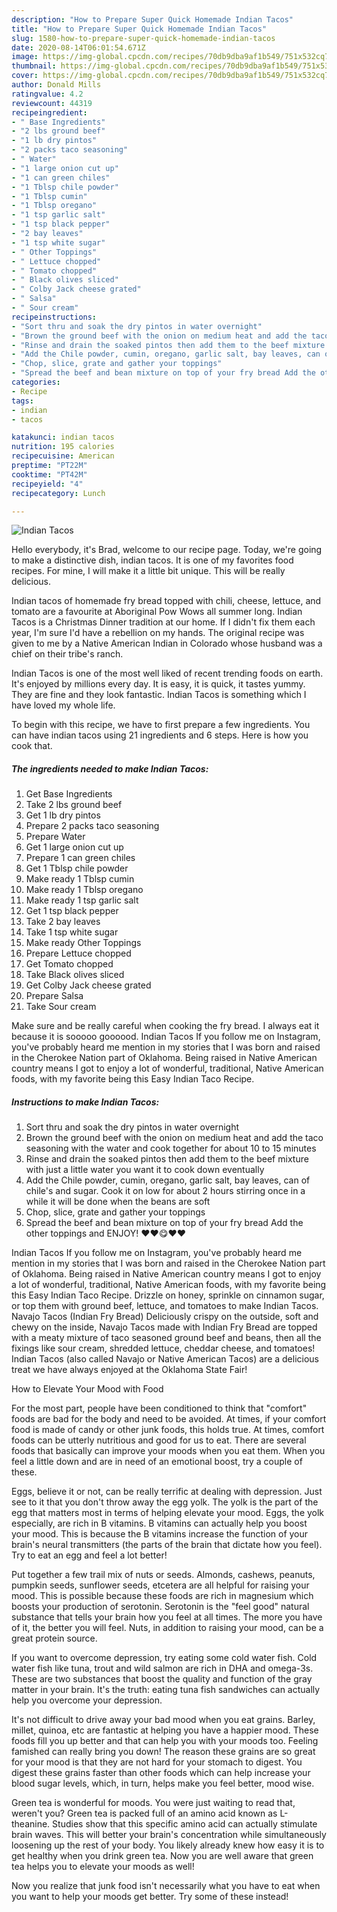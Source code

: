 ```yaml
---
description: "How to Prepare Super Quick Homemade Indian Tacos"
title: "How to Prepare Super Quick Homemade Indian Tacos"
slug: 1580-how-to-prepare-super-quick-homemade-indian-tacos
date: 2020-08-14T06:01:54.671Z
image: https://img-global.cpcdn.com/recipes/70db9dba9af1b549/751x532cq70/indian-tacos-recipe-main-photo.jpg
thumbnail: https://img-global.cpcdn.com/recipes/70db9dba9af1b549/751x532cq70/indian-tacos-recipe-main-photo.jpg
cover: https://img-global.cpcdn.com/recipes/70db9dba9af1b549/751x532cq70/indian-tacos-recipe-main-photo.jpg
author: Donald Mills
ratingvalue: 4.2
reviewcount: 44319
recipeingredient:
- " Base Ingredients"
- "2 lbs ground beef"
- "1 lb dry pintos"
- "2 packs taco seasoning"
- " Water"
- "1 large onion cut up"
- "1 can green chiles"
- "1 Tblsp chile powder"
- "1 Tblsp cumin"
- "1 Tblsp oregano"
- "1 tsp garlic salt"
- "1 tsp black pepper"
- "2 bay leaves"
- "1 tsp white sugar"
- " Other Toppings"
- " Lettuce chopped"
- " Tomato chopped"
- " Black olives sliced"
- " Colby Jack cheese grated"
- " Salsa"
- " Sour cream"
recipeinstructions:
- "Sort thru and soak the dry pintos in water overnight"
- "Brown the ground beef with the onion on medium heat and add the taco seasoning with the water and cook together for about 10 to 15 minutes"
- "Rinse and drain the soaked pintos then add them to the beef mixture with just a little water you want it to cook down eventually"
- "Add the Chile powder, cumin, oregano, garlic salt, bay leaves, can of chile&#39;s and sugar. Cook it on low for about 2 hours stirring once in a while it will be done when the beans are soft"
- "Chop, slice, grate and gather your toppings"
- "Spread the beef and bean mixture on top of your fry bread Add the other toppings and ENJOY! ❤️❤️😋❤️❤️"
categories:
- Recipe
tags:
- indian
- tacos

katakunci: indian tacos 
nutrition: 195 calories
recipecuisine: American
preptime: "PT22M"
cooktime: "PT42M"
recipeyield: "4"
recipecategory: Lunch

---
```



![Indian Tacos](https://img-global.cpcdn.com/recipes/70db9dba9af1b549/751x532cq70/indian-tacos-recipe-main-photo.jpg)

Hello everybody, it's Brad, welcome to our recipe page. Today, we're going to make a distinctive dish, indian tacos. It is one of my favorites food recipes. For mine, I will make it a little bit unique. This will be really delicious.

Indian tacos of homemade fry bread topped with chili, cheese, lettuce, and tomato are a favourite at Aboriginal Pow Wows all summer long. Indian Tacos is a Christmas Dinner tradition at our home. If I didn&#39;t fix them each year, I&#39;m sure I&#39;d have a rebellion on my hands. The original recipe was given to me by a Native American Indian in Colorado whose husband was a chief on their tribe&#39;s ranch.

Indian Tacos is one of the most well liked of recent trending foods on earth. It's enjoyed by millions every day. It is easy, it is quick, it tastes yummy. They are fine and they look fantastic. Indian Tacos is something which I have loved my whole life.


To begin with this recipe, we have to first prepare a few ingredients. You can have indian tacos using 21 ingredients and 6 steps. Here is how you cook that.

<!--inarticleads1-->

##### The ingredients needed to make Indian Tacos:

1. Get  Base Ingredients
1. Take 2 lbs ground beef
1. Get 1 lb dry pintos
1. Prepare 2 packs taco seasoning
1. Prepare  Water
1. Get 1 large onion cut up
1. Prepare 1 can green chiles
1. Get 1 Tblsp chile powder
1. Make ready 1 Tblsp cumin
1. Make ready 1 Tblsp oregano
1. Make ready 1 tsp garlic salt
1. Get 1 tsp black pepper
1. Take 2 bay leaves
1. Take 1 tsp white sugar
1. Make ready  Other Toppings
1. Prepare  Lettuce chopped
1. Get  Tomato chopped
1. Take  Black olives sliced
1. Get  Colby Jack cheese grated
1. Prepare  Salsa
1. Take  Sour cream


Make sure and be really careful when cooking the fry bread. I always eat it because it is sooooo goooood. Indian Tacos If you follow me on Instagram, you&#39;ve probably heard me mention in my stories that I was born and raised in the Cherokee Nation part of Oklahoma. Being raised in Native American country means I got to enjoy a lot of wonderful, traditional, Native American foods, with my favorite being this Easy Indian Taco Recipe. 

<!--inarticleads2-->

##### Instructions to make Indian Tacos:

1. Sort thru and soak the dry pintos in water overnight
1. Brown the ground beef with the onion on medium heat and add the taco seasoning with the water and cook together for about 10 to 15 minutes
1. Rinse and drain the soaked pintos then add them to the beef mixture with just a little water you want it to cook down eventually
1. Add the Chile powder, cumin, oregano, garlic salt, bay leaves, can of chile&#39;s and sugar. Cook it on low for about 2 hours stirring once in a while it will be done when the beans are soft
1. Chop, slice, grate and gather your toppings
1. Spread the beef and bean mixture on top of your fry bread Add the other toppings and ENJOY! ❤️❤️😋❤️❤️


Indian Tacos If you follow me on Instagram, you&#39;ve probably heard me mention in my stories that I was born and raised in the Cherokee Nation part of Oklahoma. Being raised in Native American country means I got to enjoy a lot of wonderful, traditional, Native American foods, with my favorite being this Easy Indian Taco Recipe. Drizzle on honey, sprinkle on cinnamon sugar, or top them with ground beef, lettuce, and tomatoes to make Indian Tacos. Navajo Tacos (Indian Fry Bread) Deliciously crispy on the outside, soft and chewy on the inside, Navajo Tacos made with Indian Fry Bread are topped with a meaty mixture of taco seasoned ground beef and beans, then all the fixings like sour cream, shredded lettuce, cheddar cheese, and tomatoes! Indian Tacos (also called Navajo or Native American Tacos) are a delicious treat we have always enjoyed at the Oklahoma State Fair! 

How to Elevate Your Mood with Food


For the most part, people have been conditioned to think that "comfort" foods are bad for the body and need to be avoided. At times, if your comfort food is made of candy or other junk foods, this holds true. At times, comfort foods can be utterly nutritious and good for us to eat. There are several foods that basically can improve your moods when you eat them. When you feel a little down and are in need of an emotional boost, try a couple of these.

Eggs, believe it or not, can be really terrific at dealing with depression. Just see to it that you don't throw away the egg yolk. The yolk is the part of the egg that matters most in terms of helping elevate your mood. Eggs, the yolk especially, are rich in B vitamins. B vitamins can actually help you boost your mood. This is because the B vitamins increase the function of your brain's neural transmitters (the parts of the brain that dictate how you feel). Try to eat an egg and feel a lot better!

Put together a few trail mix of nuts or seeds. Almonds, cashews, peanuts, pumpkin seeds, sunflower seeds, etcetera are all helpful for raising your mood. This is possible because these foods are rich in magnesium which boosts your production of serotonin. Serotonin is the "feel good" natural substance that tells your brain how you feel at all times. The more you have of it, the better you will feel. Nuts, in addition to raising your mood, can be a great protein source.

If you want to overcome depression, try eating some cold water fish. Cold water fish like tuna, trout and wild salmon are rich in DHA and omega-3s. These are two substances that boost the quality and function of the gray matter in your brain. It's the truth: eating tuna fish sandwiches can actually help you overcome your depression. 

It's not difficult to drive away your bad mood when you eat grains. Barley, millet, quinoa, etc are fantastic at helping you have a happier mood. These foods fill you up better and that can help you with your moods too. Feeling famished can really bring you down! The reason these grains are so great for your mood is that they are not hard for your stomach to digest. You digest these grains faster than other foods which can help increase your blood sugar levels, which, in turn, helps make you feel better, mood wise.

Green tea is wonderful for moods. You were just waiting to read that, weren't you? Green tea is packed full of an amino acid known as L-theanine. Studies show that this specific amino acid can actually stimulate brain waves. This will better your brain's concentration while simultaneously loosening up the rest of your body. You likely already knew how easy it is to get healthy when you drink green tea. Now you are well aware that green tea helps you to elevate your moods as well!

Now you realize that junk food isn't necessarily what you have to eat when you want to help your moods get better. Try some of these instead!

